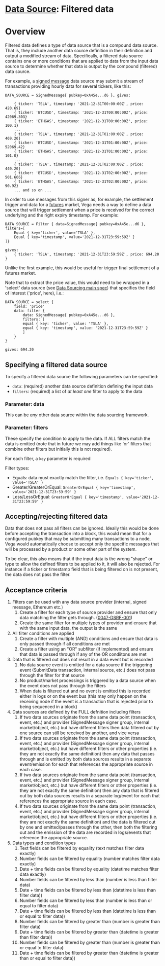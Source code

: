 # [Data Source](./0045-DSRC-data_sourcing.md): Filtered data


# Overview

Filtered data defines a type of data source that is a compound data source. That is, they include another data source definition in their definition and output a modified stream of data. Specifically, a filtered data source contains one or more conditions that are applied to data from the input data source to determine whether that data is output by the compound (filtered) data source.

For example, a [signed message](./0046-DSRM-data_source_signed_message.md) data source may submit a stream of transactions providing hourly data for several tickers, like this:

```
DATA_SOURCE = SignedMessage{ pubkey=0xA45e...d6 }, gives:

	{ ticker: 'TSLA', timestamp: '2021-12-31T00:00:00Z', price: 420.69}
	{ ticker: 'BTCUSD', timestamp: '2021-12-31T00:00:00Z', price: 42069.303}
	{ ticker: 'ETHGAS', timestamp: '2021-12-31T00:00:00Z', price: 100.1}
	...
	{ ticker: 'TSLA', timestamp: '2021-12-31T01:00:00Z', price: 469.20}
	{ ticker: 'BTCUSD', timestamp: '2021-12-31T01:00:00Z', price: 52069.42}
	{ ticker: 'ETHGAS', timestamp: '2021-12-31T01:00:00Z', price: 101.0}
	...
	{ ticker: 'TSLA', timestamp: '2021-12-31T02:00:00Z', price: 440.20}
	{ ticker: 'BTCUSD', timestamp: '2021-12-31T02:00:00Z', price: 501.666}
	{ ticker: 'ETHGAS', timestamp: '2021-12-31T02:00:00Z', price: 90.92}
	... and so on ...
```


In order to use messages from this signer as, for example, the settlement trigger and data for a [futures](./0016-PFUT-product_builtin_future.md) market, Vega needs a way to define a data source that will trigger settlement when a price is received for the correct underlying and the right expiry timestamp. For example:

```
DATA_SOURCE = Filter { data=SignedMessage{ pubkey=0xA45e...d6 }, filters=[
	Equal { key='ticker', value='TSLA' },
	Equal { key='timestamp', value='2021-12-31T23:59:59Z' }
]}

gives:
	{ ticker: 'TSLA', timestamp: '2021-12-31T23:59:59Z', price: 694.20 }
```

Unlike the first example, this would be useful for trigger final settlement of a futures market. 

Note that to extract the price value, this would need to be wrapped in a 'select' data source (see [Data Sourcing main spec](./0045-DSRC-data_sourcing.md)) that specifies the field of interest ('price', here), i.e.:

```
DATA_SOURCE = select {
	field: 'price'
	data: filter { 
		data: SignedMessage{ pubkey=0xA45e...d6 }, 
		filters: [
	    equal { key: 'ticker', value: 'TSLA' },
	    equal { key: 'timestamp', value: '2021-12-31T23:59:59Z' }
		]
	}
}

gives: 694.20
```


## Specifying a filtered data source

To specify a filtered data source the following parameters can be specified:

- `data`: (required) another data source definition defining the input data
- `filters`: (required) a list of _at least one_ filter to apply to the data


### Parameter: data

This can be *any* other data source within the data sourcing framework.


### Parameter: filters

These specify the condition to apply to the data. If ALL filters match the data is emitted (note that in future we may add things like 'or' filters that combine other filters but initially this is not required).

For each filter, a `key` parameter is required 

Filter types:

- Equals: data must exactly match the filter, i.e. `Equals { key='ticker', value='TSLA' }`
- Greater/GreaterOrEqual: `GreaterOrEqual { key='timestamp', value='2021-12-31T23:59:59' }`
- Less/LessOrEqual: `GreaterOrEqual { key='timestamp', value='2021-12-31T23:59:59' }`


## Accepting/rejecting filtered data

Data that does not pass all filters can be ignored. Ideally this would be done before accepting the transaction into a block, this would mean that for a configured pubkey that may be submitting many transactions to a node, Vega would automatically choose to accept only the specific messages that will be processed by a product or some other part of the system.

To be clear, this also means that if the input data is the wrong "shape" or type to allow the defined filters to be applied to it, it will also be rejected. For instance if a ticker or timestamp field that is being filtered on is not present, the data does not pass the filter.


## Acceptance criteria

1. Filters can be used with any data source provider (internal, signed message, Ethereum etc.)
	1. Create a filter for each type of source provider and ensure that only data matching the filter gets through. (<a name="0047-DSRF-001" href="#0047-DSRF-001">0047-DSRF-001</a>)
	1. Create the same filter for multiple types of provider and ensure that with the same input data, the output is the same
1. All filter conditions are applied
	1. Create a filter with multiple (AND) conditions and ensure that data is only passed through if all conditions are met
	1. Create a filter using an "OR" subfilter (if implemented) and ensure that data is passed through if any of the OR condiitons are met
1. Data that is filtered out does not result in a data event but is recorded
	1. No data source event is emitted for a data source if the triggering event (SubmitData transaction, internal source, etc.) does not pass through the filter for that source
	1. No product/market processings is triggered by a data source when the event does not pass through the filters
	1. When data is filtered out and no event is emitted this is recorded either in logs or on the event bus (this may only happen on the receiving node if the event is a transaction that is rejected prior to being sequenced in a block)
1. Data sources are defined by the FULL defnition including filters
	1. If two data sources originate from the same data point (transaction, event, etc.) and provider (SignedMessage signer group, internal market/object, etc.) but have different filters then data filtered out by one source can still be received by another, and vice versa
	1. If two data sources originate from the same data point (transaction, event, etc.) and provider (SignedMessage signer group, internal market/object, etc.) but have different filters or other properties (i.e. they are not exactly the same definition) then any data that passes through and is emitted by both data sources results in a separate event/emission for each that references the appropriate source in each case.
	1. If two data sources originate from the same data point (transaction, event, etc.) and provider (SignedMessage signer group, internal market/object, etc.) but have different filters or other properties (i.e. they are not exactly the same definition) then any data that is filtered out by both data sources results in a separate log/event for each that references the appropriate source in each case.
	1. If two data sources originate from the same data point (transaction, event, etc.) and provider (SignedMessage signer group, internal market/object, etc.) but have different filters or other properties (i.e. they are not exactly the same definition) and the data is filtered out by one and emitted/passes through the other, then both the filtering out and the emission of the data are recorded in logs/events that reference the appropriate source.
1. Data types and condition types
	1. Text fields can be filtered by equality (text matches filter data exactly)
	1. Number fields can be filtered by equality (number matches filter data exactly)
	1. Date + time fields can be filtered by equality (datetime matches filter data exactly)
	1. Number fields can be filtered by less than (number is less than filter data)
	1. Date + time fields can be filtered by less than (datetime is less than filter data))
	1. Number fields can be filtered by less than (number is less than or equal to filter data)
	1. Date + time fields can be filtered by less than (datetime is less than or equal to filter data))
	1. Number fields can be filtered by greater than (number is greater than filter data)
	1. Date + time fields can be filtered by greater than (datetime is greater than filter data))
	1. Number fields can be filtered by greater than (number is greater than or equal to filter data)
	1. Date + time fields can be filtered by greater than (datetime is greater than or equal to filter data))
